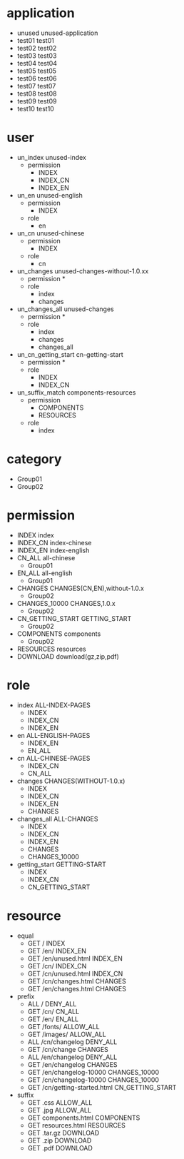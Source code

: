 # application

* unused unused-application
* test01 test01
* test02 test02
* test03 test03
* test04 test04
* test05 test05
* test06 test06
* test07 test07
* test08 test08
* test09 test09
* test10 test10

# user


* un_index unused-index
	* permission
		* INDEX
		* INDEX_CN
		* INDEX_EN
* un_en unused-english
	* permission
		* INDEX
	* role
		* en
* un_cn unused-chinese
	* permission
		* INDEX
	* role
		* cn
* un_changes unused-changes-without-1.0.xx
	* permission
		* 
	* role
		* index
		* changes
* un_changes_all unused-changes
	* permission
		* 
	* role
		* index
		* changes
		* changes_all
* un_cn_getting_start cn-getting-start
	* permission
		* 
	* role
		* INDEX
		* INDEX_CN
* un_suffix_match components-resources
	* permission
		* COMPONENTS
		* RESOURCES
	* role
		* index
# category

* Group01
* Group02


# permission

* INDEX index
* INDEX_CN index-chinese
* INDEX_EN index-english
* CN_ALL all-chinese
	* Group01
* EN_ALL all-english
	* Group01
* CHANGES CHANGES(CN,EN),without-1.0.x
	* Group02
* CHANGES_10000 CHANGES,1.0.x
	* Group02
* CN_GETTING_START GETTING_START
	* Group02
* COMPONENTS components
	* Group02
* RESOURCES resources
* DOWNLOAD download(gz,zip,pdf)

# role
* index ALL-INDEX-PAGES
	* INDEX
	* INDEX_CN
	* INDEX_EN
* en ALL-ENGLISH-PAGES
	* INDEX_EN
	* EN_ALL
* cn ALL-CHINESE-PAGES
	* INDEX_CN
	* CN_ALL
* changes CHANGES(WITHOUT-1.0.x)
	* INDEX
	* INDEX_CN
	* INDEX_EN
	* CHANGES
* changes_all ALL-CHANGES
	* INDEX
	* INDEX_CN
	* INDEX_EN
	* CHANGES
	* CHANGES_10000
* getting_start GETTING-START
	* INDEX
	* INDEX_CN
	* CN_GETTING_START

# resource

* equal
	* GET / INDEX
	* GET /en/ INDEX_EN
	* GET /en/unused.html INDEX_EN
	* GET /cn/ INDEX_CN
	* GET /cn/unused.html INDEX_CN
	* GET /cn/changes.html CHANGES
	* GET /en/changes.html CHANGES
* prefix
	* ALL / DENY_ALL
	* GET /cn/ CN_ALL
	* GET /en/ EN_ALL
	* GET /fonts/ ALLOW_ALL
	* GET /images/ ALLOW_ALL
	* ALL /cn/changelog DENY_ALL
	* GET /cn/change CHANGES
	* ALL /en/changelog DENY_ALL
	* GET /en/changelog CHANGES
	* GET /en/changelog-10000 CHANGES_10000
	* GET /cn/changelog-10000 CHANGES_10000
	* GET /cn/getting-started.html CN_GETTING_START
* suffix
	* GET .css ALLOW_ALL
	* GET .jpg ALLOW_ALL
	* GET components.html COMPONENTS
	* GET resources.html RESOURCES
	* GET .tar.gz DOWNLOAD
	* GET .zip DOWNLOAD
	* GET .pdf DOWNLOAD